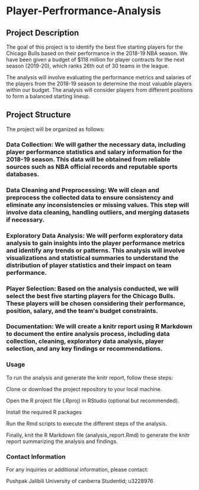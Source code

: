 # Player-Perfrormance-Analysis

## Project Description
The goal of this project is to identify the best five starting players for the Chicago Bulls based on their performance in the 2018-19 NBA season. We have been given a budget of $118 million for player contracts for the next season (2019-20), which ranks 26th out of 30 teams in the league.

The analysis will involve evaluating the performance metrics and salaries of the players from the 2018-19 season to determine the most valuable players within our budget. The analysis will consider players from different positions to form a balanced starting lineup.

## Project Structure
The project will be organized as follows:

### Data Collection: We will gather the necessary data, including player performance statistics and salary information for the 2018-19 season. This data will be obtained from reliable sources such as NBA official records and reputable sports databases.

### Data Cleaning and Preprocessing: We will clean and preprocess the collected data to ensure consistency and eliminate any inconsistencies or missing values. This step will involve data cleaning, handling outliers, and merging datasets if necessary.

### Exploratory Data Analysis: We will perform exploratory data analysis to gain insights into the player performance metrics and identify any trends or patterns. This analysis will involve visualizations and statistical summaries to understand the distribution of player statistics and their impact on team performance.

### Player Selection: Based on the analysis conducted, we will select the best five starting players for the Chicago Bulls. These players will be chosen considering their performance, position, salary, and the team's budget constraints.

### Documentation: We will create a knitr report using R Markdown to document the entire analysis process, including data collection, cleaning, exploratory data analysis, player selection, and any key findings or recommendations.

### Usage
To run the analysis and generate the knitr report, follow these steps:

Clone or download the project repository to your local machine.

Open the R project file (.Rproj) in RStudio (optional but recommended).

Install the required R packages 

Run the Rmd scripts to execute the different steps of the analysis.

Finally, knit the R Markdown file (analysis_report.Rmd) to generate the knitr report summarizing the analysis and findings.

### Contact Information
For any inquiries or additional information, please contact:

Pushpak Jalibili
University of canberra
Studentid; u3228976
